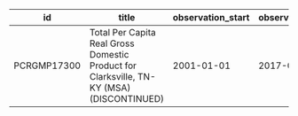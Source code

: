 | id          | title                                                                                    | observation_start   | observation_end   |
|-------------|------------------------------------------------------------------------------------------|---------------------|-------------------|
| PCRGMP17300 | Total Per Capita Real Gross Domestic Product for Clarksville, TN-KY (MSA) (DISCONTINUED) | 2001-01-01          | 2017-01-01        |